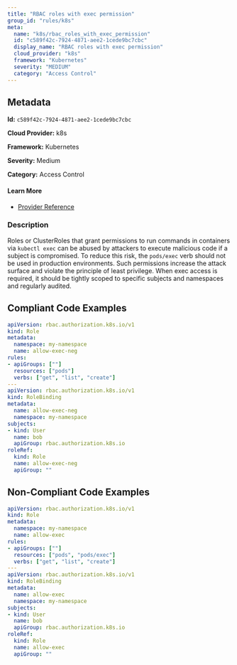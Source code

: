 ```yaml
---
title: "RBAC roles with exec permission"
group_id: "rules/k8s"
meta:
  name: "k8s/rbac_roles_with_exec_permission"
  id: "c589f42c-7924-4871-aee2-1cede9bc7cbc"
  display_name: "RBAC roles with exec permission"
  cloud_provider: "k8s"
  framework: "Kubernetes"
  severity: "MEDIUM"
  category: "Access Control"
---
```

## Metadata

**Id:** `c589f42c-7924-4871-aee2-1cede9bc7cbc`

**Cloud Provider:** k8s

**Framework:** Kubernetes

**Severity:** Medium

**Category:** Access Control

#### Learn More

 - [Provider Reference](https://kubernetes.io/docs/reference/access-authn-authz/rbac/)

### Description

 Roles or ClusterRoles that grant permissions to run commands in containers via `kubectl exec` can be abused by attackers to execute malicious code if a subject is compromised. To reduce this risk, the `pods/exec` verb should not be used in production environments. Such permissions increase the attack surface and violate the principle of least privilege. When exec access is required, it should be tightly scoped to specific subjects and namespaces and regularly audited.


## Compliant Code Examples
```yaml
apiVersion: rbac.authorization.k8s.io/v1
kind: Role
metadata:
  namespace: my-namespace
  name: allow-exec-neg
rules:
- apiGroups: [""]
  resources: ["pods"]
  verbs: ["get", "list", "create"]
---
apiVersion: rbac.authorization.k8s.io/v1
kind: RoleBinding
metadata:
  name: allow-exec-neg
  namespace: my-namespace
subjects:
- kind: User
  name: bob
  apiGroup: rbac.authorization.k8s.io
roleRef:
  kind: Role
  name: allow-exec-neg
  apiGroup: ""
```
## Non-Compliant Code Examples
```yaml
apiVersion: rbac.authorization.k8s.io/v1
kind: Role
metadata:
  namespace: my-namespace
  name: allow-exec
rules:
- apiGroups: [""]
  resources: ["pods", "pods/exec"]
  verbs: ["get", "list", "create"]
---
apiVersion: rbac.authorization.k8s.io/v1
kind: RoleBinding
metadata:
  name: allow-exec
  namespace: my-namespace
subjects:
- kind: User
  name: bob
  apiGroup: rbac.authorization.k8s.io
roleRef:
  kind: Role
  name: allow-exec
  apiGroup: ""
```